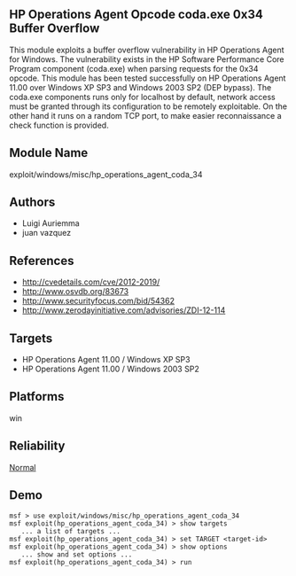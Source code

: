 ## HP Operations Agent Opcode coda.exe 0x34 Buffer Overflow

This module exploits a buffer overflow vulnerability in HP 
Operations Agent for Windows. The vulnerability exists in 
the HP Software Performance Core Program component 
(coda.exe) when parsing requests for the 0x34 opcode. This 
module has been tested successfully on HP Operations Agent 
11.00 over Windows XP SP3 and Windows 2003 SP2 (DEP bypass). 
The coda.exe components runs only for localhost by default, 
network access must be granted through its configuration to 
be remotely exploitable. On the other hand it runs on a 
random TCP port, to make easier reconnaissance a check 
function is provided.


## Module Name
exploit/windows/misc/hp_operations_agent_coda_34

## Authors
* Luigi Auriemma
* juan vazquez


## References
* http://cvedetails.com/cve/2012-2019/
* http://www.osvdb.org/83673
* http://www.securityfocus.com/bid/54362
* http://www.zerodayinitiative.com/advisories/ZDI-12-114



## Targets
* HP Operations Agent 11.00 / Windows XP SP3
* HP Operations Agent 11.00 / Windows 2003 SP2


## Platforms
win

## Reliability
[Normal](https://github.com/rapid7/metasploit-framework/wiki/Exploit-Ranking)

## Demo

```
msf > use exploit/windows/misc/hp_operations_agent_coda_34
msf exploit(hp_operations_agent_coda_34) > show targets
   ... a list of targets ...
msf exploit(hp_operations_agent_coda_34) > set TARGET <target-id>
msf exploit(hp_operations_agent_coda_34) > show options
   ... show and set options ...
msf exploit(hp_operations_agent_coda_34) > run
```
    
    